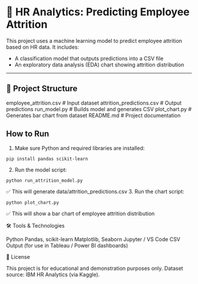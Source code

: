 # 🧠 HR Analytics: Predicting Employee Attrition

This project uses a machine learning model to predict employee attrition based on HR data. It includes:
- A classification model that outputs predictions into a CSV file
- An exploratory data analysis (EDA) chart showing attrition distribution

---

## 📂 Project Structure
 employee_attrition.csv # Input dataset
 attrition_predictions.csv # Output predictions
 run_model.py # Builds model and generates CSV
 plot_chart.py # Generates bar chart from dataset
 README.md # Project documentation

## How to Run

1. Make sure Python and required libraries are installed:
```
pip install pandas scikit-learn
```

2. Run the model script:
```
python run_attrition_model.py

```
✅ This will generate data/attrition_predictions.csv
3. Run the chart script:
```
python plot_chart.py
```
✅ This will show a bar chart of employee attrition distribution

🛠️ Tools & Technologies

Python
Pandas, scikit-learn
Matplotlib, Seaborn
Jupyter / VS Code
CSV Output (for use in Tableau / Power BI dashboards)

🧾 License

This project is for educational and demonstration purposes only. Dataset source: IBM HR Analytics (via Kaggle).
